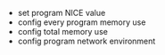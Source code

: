 * set program NICE value
* config every program memory use
* config total memory use
* config program network environment
